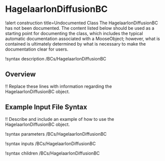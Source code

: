 # HagelaarIonDiffusionBC

!alert construction title=Undocumented Class
The HagelaarIonDiffusionBC has not been documented. The content listed below should be used as a starting point for
documenting the class, which includes the typical automatic documentation associated with a
MooseObject; however, what is contained is ultimately determined by what is necessary to make the
documentation clear for users.

!syntax description /BCs/HagelaarIonDiffusionBC

## Overview

!! Replace these lines with information regarding the HagelaarIonDiffusionBC object.

## Example Input File Syntax

!! Describe and include an example of how to use the HagelaarIonDiffusionBC object.

!syntax parameters /BCs/HagelaarIonDiffusionBC

!syntax inputs /BCs/HagelaarIonDiffusionBC

!syntax children /BCs/HagelaarIonDiffusionBC
